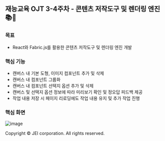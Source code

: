 ## 재능교육 OJT 3-4주차 - 콘텐츠 저작도구 및 렌더링 엔진 📚🔎


### 목표
- React와 Fabric.js를 활용한 콘텐츠 저작도구 및 렌더링 엔진 개발

### 핵심 기능
- 캔버스 내 기본 도형, 이미지 컴포넌트 추가 및 삭제
- 캔버스 내 컴포넌트 그룹화
- 캔버스 내 컴포넌트 선택지 옵션 추가 및 삭제
- 캔버스 및 선택지 옵션 정보에 따라 미리보기 확인 및 정오답 피드백 제공
- 작업 내용 저장 시 페이지 리로딩에도 작업 내용 유지 및 추가 작업 진행

### 핵심 화면
![image](https://github.com/Heojiyeon/jei-ojt-week3-4/assets/33304871/1b5481a6-0b2a-4b0e-b5af-085b827cbc69)

Copyright © JEI corporation. All rights reserved.

